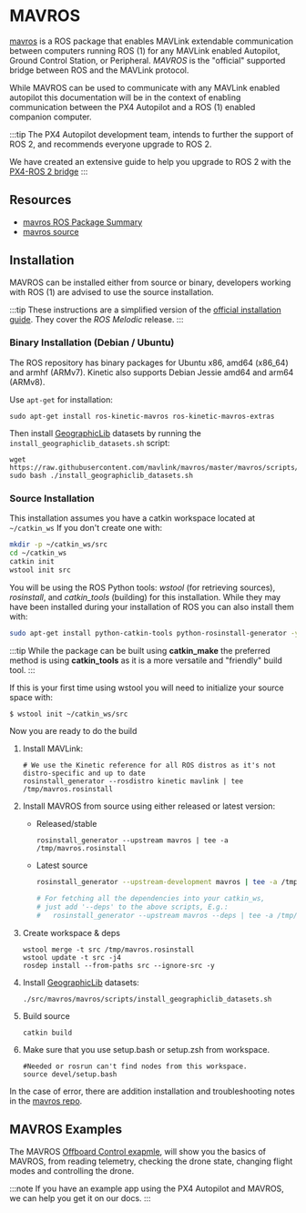 # MAVROS

[mavros](http://wiki.ros.org/mavros#mavros.2BAC8-Plugins.sys_status) is a ROS package that enables MAVLink extendable communication between computers running ROS (1) for any MAVLink enabled Autopilot, Ground Control Station, or Peripheral. *MAVROS* is the "official" supported bridge between ROS and the MAVLink protocol.

While MAVROS can be used to communicate with any MAVLink enabled autopilot this documentation will be in the context of enabling communication between the PX4 Autopilot and a ROS (1) enabled companion computer.

:::tip
The PX4 Autopilot development team, intends to further the support of ROS 2, and recommends everyone upgrade to ROS 2.

We have created an extensive guide to help you upgrade to ROS 2 with the [PX4-ROS 2 bridge](../ros/ros2_comm.md)
:::

## Resources
- [mavros ROS Package Summary](http://wiki.ros.org/mavros#mavros.2BAC8-Plugins.sys_status)
- [mavros source](https://github.com/mavlink/mavros/)

## Installation
MAVROS can be installed either from source or binary, developers working with ROS (1) are advised to use the source installation.

:::tip
These instructions are a simplified version of the [official installation guide](https://github.com/mavlink/mavros/tree/master/mavros#installation). They cover the *ROS Melodic* release.
:::

### Binary Installation (Debian / Ubuntu)

The ROS repository has binary packages for Ubuntu x86, amd64 (x86\_64) and armhf (ARMv7).
Kinetic also supports Debian Jessie amd64 and arm64 (ARMv8).

Use `apt-get` for installation:

```
sudo apt-get install ros-kinetic-mavros ros-kinetic-mavros-extras
```

Then install [GeographicLib](https://geographiclib.sourceforge.io/) datasets by running the `install_geographiclib_datasets.sh` script:

```
wget https://raw.githubusercontent.com/mavlink/mavros/master/mavros/scripts/install_geographiclib_datasets.sh
sudo bash ./install_geographiclib_datasets.sh   
```

### Source Installation

This installation assumes you have a catkin workspace located at `~/catkin_ws` If you don't create one with: 
```sh
mkdir -p ~/catkin_ws/src
cd ~/catkin_ws
catkin init
wstool init src
```

You will be using the ROS Python tools: *wstool* (for retrieving sources), *rosinstall*, and *catkin_tools* (building) for this installation. While they may have been installed during your installation of ROS you can also install them with:
```sh
sudo apt-get install python-catkin-tools python-rosinstall-generator -y
```

:::tip
While the package can be built using **catkin_make** the preferred method is using **catkin_tools** as it is a more versatile and "friendly" build tool.
:::

If this is your first time using wstool you will need to initialize your source space with:
```sh
$ wstool init ~/catkin_ws/src
```

Now you are ready to do the build
1. Install MAVLink:
   ```
   # We use the Kinetic reference for all ROS distros as it's not distro-specific and up to date
   rosinstall_generator --rosdistro kinetic mavlink | tee /tmp/mavros.rosinstall
   ```
1. Install MAVROS from source using either released or latest version: 
   * Released/stable
     ```
     rosinstall_generator --upstream mavros | tee -a /tmp/mavros.rosinstall
     ```
   * Latest source
     ```sh
     rosinstall_generator --upstream-development mavros | tee -a /tmp/mavros.rosinstall
     ```
     ```sh
     # For fetching all the dependencies into your catkin_ws, 
     # just add '--deps' to the above scripts, E.g.:
     #   rosinstall_generator --upstream mavros --deps | tee -a /tmp/mavros.rosinstall
     ```

1. Create workspace & deps
   ```
   wstool merge -t src /tmp/mavros.rosinstall
   wstool update -t src -j4
   rosdep install --from-paths src --ignore-src -y
   ```

1. Install [GeographicLib](https://geographiclib.sourceforge.io/) datasets:
   ```
   ./src/mavros/mavros/scripts/install_geographiclib_datasets.sh
   ```

1. Build source
   ```
   catkin build
   ```

1. Make sure that you use setup.bash or setup.zsh from workspace.
   ```
   #Needed or rosrun can't find nodes from this workspace.
   source devel/setup.bash
   ```

In the case of error, there are addition installation and troubleshooting notes in the [mavros repo](https://github.com/mavlink/mavros/tree/master/mavros#installation).

## MAVROS Examples

The MAVROS [Offboard Control exapmle](../ros/mavros_offboard.md), will show you the basics of MAVROS, from reading telemetry, checking the drone state, changing flight modes and controlling the drone.

:::note
If you have an example app using the PX4 Autopilot and MAVROS, we can help you get it on our docs.
:::